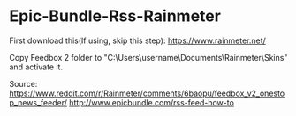 # Epic-Bundle-Rss-Rainmeter

First download this(If using, skip this step):
https://www.rainmeter.net/

Copy Feedbox 2 folder to "C:\Users\username\Documents\Rainmeter\Skins\" and activate it.

Source:
https://www.reddit.com/r/Rainmeter/comments/6baopu/feedbox_v2_onestop_news_feeder/
http://www.epicbundle.com/rss-feed-how-to

